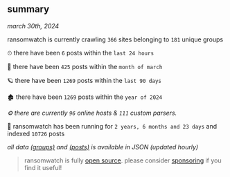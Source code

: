 
## summary
_march 30th, 2024_

ransomwatch is currently crawling `366` sites belonging to `181` unique groups

⏲ there have been `6` posts within the `last 24 hours`

🦈 there have been `425` posts within the `month of march`

🪐 there have been `1269` posts within the `last 90 days`

🏚 there have been `1269` posts within the `year of 2024`

_⚙️ there are currently `96` online hosts & `111` custom parsers._

🦕 ransomwatch has been running for `2 years, 6 months and 23 days` and indexed `10726` posts

_all data  [(groups)](http://ransomwhat.telemetry.ltd/groups) and [(posts)](http://ransomwhat.telemetry.ltd/posts) is available in JSON (updated hourly)_

> ransomwatch is fully [open source](https://github.com/joshhighet/ransomwatch#ransomwatch--). please consider [sponsoring](https://github.com/sponsors/joshhighet) if you find it useful!
